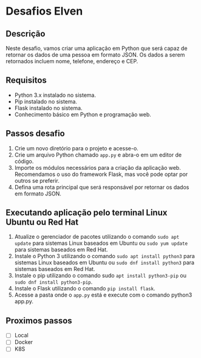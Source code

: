 # Desafios Elven

## Descrição
Neste desafio, vamos criar uma aplicação em Python que será capaz de retornar os dados de uma pessoa em formato JSON. Os dados a serem retornados incluem nome, telefone, endereço e CEP.

## Requisitos

- Python 3.x instalado no sistema.
- Pip instalado no sistema.
- Flask instalado no sistema.
- Conhecimento básico em Python e programação web.

## Passos desafio

1. Crie um novo diretório para o projeto e acesse-o.
2. Crie um arquivo Python chamado `app.py` e abra-o em um editor de código.
3. Importe os módulos necessários para a criação da aplicação web. Recomendamos o uso do framework Flask, mas você pode optar por outros se preferir.
4. Defina uma rota principal que será responsável por retornar os dados em formato JSON.

## Executando aplicação pelo terminal Linux Ubuntu ou Red Hat

1. Atualize o gerenciador de pacotes utilizando o comando `sudo apt update` para sistemas Linux baseados em Ubuntu ou `sudo yum update` para sistemas baseados em Red Hat.
2. Instale o Python 3 utilizando o comando `sudo apt install python3` para sistemas Linux baseados em Ubuntu ou `sudo dnf install python3` para sistemas baseados em Red Hat.
3. Instale o pip utilizando o comando sudo `apt install python3-pip` ou `sudo dnf install python3-pip`.
4. Instale o Flask utilizando o comando `pip install flask`.
5. Acesse a pasta onde o `app.py` está e execute com o comando python3 app.py.

## Proximos passos 
- [ ] Local
- [ ] Docker
- [ ] K8S